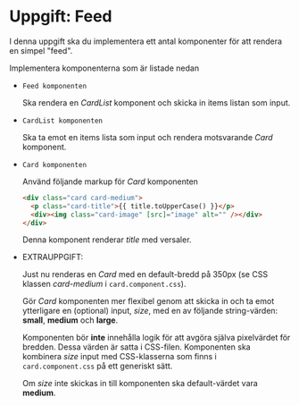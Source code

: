 # Uppgift: Feed

I denna uppgift ska du implementera ett antal komponenter för att rendera en simpel "feed".

Implementera komponenterna som är listade nedan

- `Feed komponenten`

  Ska rendera en _CardList_ komponent och skicka in items listan som input.

- `CardList komponenten`

  Ska ta emot en items lista som input och rendera motsvarande _Card_ komponent.

- `Card komponenten`

  Använd följande markup för _Card_ komponenten

  ```html
  <div class="card card-medium">
    <p class="card-title">{{ title.toUpperCase() }}</p>
    <div><img class="card-image" [src]="image" alt="" /></div>
  </div>
  ```

  Denna komponent renderar _title_ med versaler.

- EXTRAUPPGIFT:

  Just nu renderas en _Card_ med en default-bredd på 350px (se CSS klassen _card-medium_ i `card.component.css`).

  Gör _Card_ komponenten mer flexibel genom att skicka in och ta emot ytterligare en (optional) input, _size_, med en av följande string-värden: **small**, **medium** och **large**.

  Komponenten bör **inte** innehålla logik för att avgöra själva pixelvärdet för bredden. Dessa värden är satta i CSS-filen. Komponenten ska kombinera _size_ input med CSS-klasserna som finns i `card.component.css` på ett generiskt sätt.

  Om _size_ inte skickas in till komponenten ska default-värdet vara **medium**.
